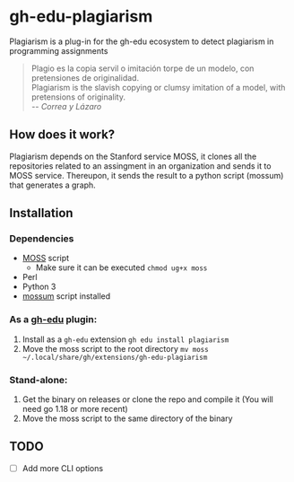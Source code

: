 # gh-edu-plagiarism
Plagiarism is a plug-in for the gh-edu ecosystem to detect plagiarism in programming assignments

> Plagio es la copia servil o imitación torpe de un modelo, con pretensiones de originalidad.\
> Plagiarism is the slavish copying or clumsy imitation of a model, with pretensions of originality.\
> -- <cite>Correa y Lázaro</cite>

## How does it work?
Plagiarism depends on the Stanford service MOSS, it clones all the repositories related to an assingment in an organization and sends it to MOSS service. Thereupon, it sends the result to a python script (mossum) that generates a graph.

## Installation
### Dependencies
- [MOSS](https://theory.stanford.edu/~aiken/moss/) script
    - Make sure it can be executed ``chmod ug+x moss`` 
- Perl
- Python 3
- [mossum](https://github.com/hjalti/mossum) script installed

### As a [gh-edu](https://github.com/gh-cli-for-education/gh-edu) plugin:
1. Install as a ``gh-edu`` extension ``gh edu install plagiarism``
2. Move the moss script to the root directory ``mv moss ~/.local/share/gh/extensions/gh-edu-plagiarism``

### Stand-alone:
1. Get the binary on releases or clone the repo and compile it (You will need go 1.18 or more recent)
2. Move the moss script to the same directory of the binary

## TODO
- [ ] Add more CLI options
